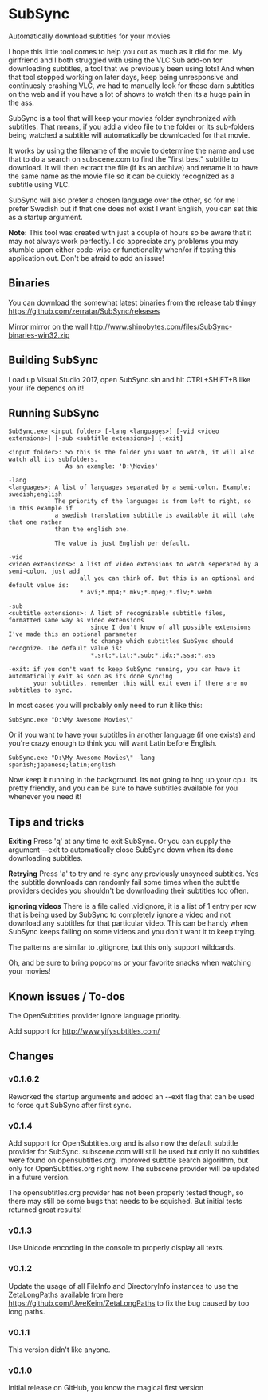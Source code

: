 # SubSync
Automatically download subtitles for your movies

I hope this little tool comes to help you out as much as it did for me. My girlfriend and I both struggled with using the VLC Sub add-on for downloading subtitles, a tool that we previously been using lots! And when that tool stopped working on later days, keep being unresponsive and continuesly crashing VLC, we had to manually look for those darn subtitles on the web and if you have a lot of shows to watch then its a huge pain in the ass.

SubSync is a tool that will keep your movies folder synchronized with subtitles. That means, if you add a video file to the folder or its sub-folders being watched a subtitle will automatically be downloaded for that movie.

It works by using the filename of the movie to determine the name and use that to do a search on subscene.com to find the "first best" subtitle to download. It will then extract the file (if its an archive) and rename it to have the same name as the movie file so it can be quickly recognized as a subtitle using VLC. 

SubSync will also prefer a chosen language over the other, so for me I prefer Swedish but if that one does not exist I want English, you can set this as a startup argument.

**Note:**
This tool was created with just a couple of hours so be aware that it may not always work perfectly.
I do appreciate any problems you may stumble upon either code-wise or functionality when/or if testing this application out. Don't be afraid to add an issue!

## Binaries
You can download the somewhat latest binaries from the release tab thingy
https://github.com/zerratar/SubSync/releases

Mirror mirror on the wall
http://www.shinobytes.com/files/SubSync-binaries-win32.zip

## Building SubSync
Load up Visual Studio 2017, open SubSync.sln and hit CTRL+SHIFT+B like your life depends on it!

## Running SubSync
```batch
SubSync.exe <input folder> [-lang <languages>] [-vid <video extensions>] [-sub <subtitle extensions>] [-exit]

<input folder>: So this is the folder you want to watch, it will also watch all its subfolders.
                As an example: 'D:\Movies'

-lang
<languages>: A list of languages separated by a semi-colon. Example: swedish;english
             The priority of the languages is from left to right, so in this example if 
             a swedish translation subtitle is available it will take that one rather 
             than the english one.

             The value is just English per default.

-vid
<video extensions>: A list of video extensions to watch seperated by a semi-colon, just add
                    all you can think of. But this is an optional and default value is:
                    *.avi;*.mp4;*.mkv;*.mpeg;*.flv;*.webm

-sub
<subtitle extensions>: A list of recognizable subtitle files, formatted same way as video extensions
                       since I don't know of all possible extensions I've made this an optional parameter
                       to change which subtitles SubSync should recognize. The default value is:
                       *.srt;*.txt;*.sub;*.idx;*.ssa;*.ass

-exit: if you don't want to keep SubSync running, you can have it automatically exit as soon as its done syncing
       your subtitles, remember this will exit even if there are no subtitles to sync.
```

In most cases you will probably only need to run it like this:

```batch
SubSync.exe "D:\My Awesome Movies\"
```

Or if you want to have your subtitles in another language (if one exists) and you're
crazy enough to think you will want Latin before English.

```batch
SubSync.exe "D:\My Awesome Movies\" -lang spanish;japanese;latin;english
```

Now keep it running in the background. Its not going to hog up your cpu. Its pretty friendly, and you can be sure to have subtitles available for you whenever you need it!

## Tips and tricks
**Exiting**
Press 'q' at any time to exit SubSync.
Or you can supply the argument --exit to automatically close SubSync down when its done downloading subtitles.

**Retrying**
Press 'a' to try and re-sync any previously unsynced subtitles. Yes the subtitle downloads can randomly fail some times when the subtitle providers decides you shouldn't be downloading their subtitles too often.

**ignoring videos**
There is a file called .vidignore, it is a list of 1 entry per row that is being used by SubSync to completely ignore a video and not
download any subtitles for that particular video. This can be handy when SubSync keeps failing on some videos and you don't want it
to keep trying.

The patterns are similar to .gitignore, but this only support wildcards.

Oh, and be sure to bring popcorns or your favorite snacks when watching your movies!

## Known issues / To-dos

The OpenSubtitles provider ignore language priority.

Add support for http://www.yifysubtitles.com/

## Changes
### v0.1.6.2
Reworked the startup arguments and added an --exit flag that can be used to force quit SubSync after first sync.

### v0.1.4
Add support for OpenSubtitles.org and is also now the default subtitle provider for SubSync. subscene.com will still be used but only if no subtitles were found on opensubtitles.org.
Improved subtitle search algorithm, but only for OpenSubtitles.org right now. The subscene provider will be updated in a future version.

The opensubtitles.org provider has not been properly tested though, so there may still be some bugs that needs to be squished. But initial tests returned great results!

### v0.1.3
Use Unicode encoding in the console to properly display all texts.

### v0.1.2
Update the usage of all FileInfo and DirectoryInfo instances to use the ZetaLongPaths available from here https://github.com/UweKeim/ZetaLongPaths to fix the bug caused by too long paths.

### v0.1.1
This version didn't like anyone.

### v0.1.0
Initial release on GitHub, you know the magical first version
